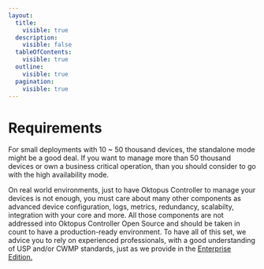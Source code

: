 ```yaml
---
layout:
  title:
    visible: true
  description:
    visible: false
  tableOfContents:
    visible: true
  outline:
    visible: true
  pagination:
    visible: true
---
```


# Requirements

For small deployments with 10 \~ 50 thousand devices, the standalone mode might be a good deal. If you want to manage more than 50 thousand devices or own a business critical operation, than you should consider to go with the high availability mode.

On real world environments, just to have Oktopus Controller to manage your devices is not enough, you must care about many other components as advanced device configuration, logs, metrics, redundancy, scalabilty,  integration with your core and more. All those components are not addressed into Oktopus Controller Open Source and should be taken in count to have a production-ready environment. To have all of this set, we advice you to rely on experienced professionals, with a good understanding of USP and/or CWMP standards, just as we provide in the [Enterprise Edition.](broken-reference)
